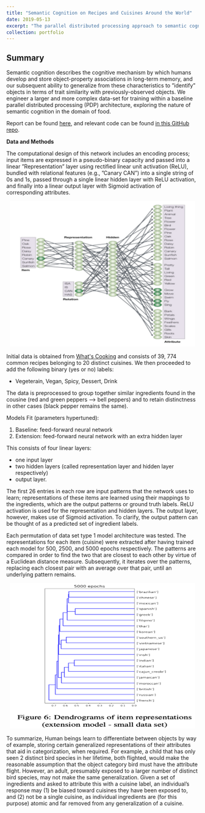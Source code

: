 ```yaml
---
title: "Semantic Cognition on Recipes and Cuisines Around the World"
date: 2019-05-13
excerpt: "The parallel distributed processing approach to semantic cognition: a comparative extension to a complex domain.<br/><img src='/images/SemanticNet.png' style='width:330px;height:254px;'>"
collection: portfolio
---
```


## Summary

Semantic cognition describes the cognitive mechanism by which humans develop and store object-property associations in long-term memory, and our subsequent ability to generalize from these characteristics to ”identify” objects in terms of trait similarity with previously-observed objects. We engineer a larger and more complex data-set for training within a baseline parallel distributed processing (PDP) architecture, exploring the nature of semantic cognition in the domain of food.

Report can be found [here](https://github.com/zivschwartz/SemanticCognitionRecipes/blob/master/schwartz-taylor-deshpande-laad-ccm-final.pdf), and relevant code can be found [in this GitHub repo](https://github.com/zivschwartz/SemanticCognitionRecipes).

**Data and Methods** 

The computational design of this network includes an encoding process; input items are expressed in a pseudo-binary capacity and passed into a linear ”Representation” layer using rectified linear unit activation (ReLU), bundled with relational features (e.g., ”Canary CAN”) into a single string of 0s and 1s, passed through a single linear hidden layer with ReLU activation, and finally into a linear output layer with Sigmoid activation of corresponding attributes.

<p align="center">
  <img width="485.5" height="381" src="/images/SemanticNet.png">
</p>

Initial data is obtained from [What's Cooking](https://www.kaggle.com/c/whats-cooking) and consists of 39, 774 common recipes belonging to 20 distinct cuisines. We then proceeded to add the following binary (yes or no) labels:
- Vegeterain, Vegan, Spicy, Dessert, Drink

The data is preprocessed to group together similar ingredients found in the cousine (red and green peppers --> bell peppers) and to retain distinctness in other cases (black pepper remains the same).  

Models Fit (parameters hypertuned):
1. Baseline: feed-forward neural network
2. Extension: feed-forward neural network with an extra hidden layer

This consists of four linear layers: 
- one input layer
- two hidden layers (called representation layer and hidden layer respectively) 
- output layer. 

The first 26 entries in each row are input patterns that the network uses to learn; representations of these items are learned using their mappings to the ingredients, which are the output patterns or ground truth labels. ReLU activation is used for the representation and hidden layers. The output layer, however, makes use of Sigmoid activation. To clarify, the output pattern can be thought of as a predicted set of ingredient labels.

Each permutation of data set type 1 model architecture was tested. The representations for each item (cuisine) were extracted after having trained each model for 500, 2500, and 5000 epochs respectively. The patterns are compared in order to find the two that are closest to each other by virtue of a Euclidean distance measure. Subsequently, it iterates over the patterns, replacing each closest pair with an average over that pair, until an underlying pattern remains.

<p align="center">
  <img width="485.5" height="381" src="/images/SemanticDendograms.png">
</p>

To summarize, Human beings learn to differentiate between objects by way of example, storing certain generalized representations of their attributes that aid in categorization, when required. For example, a child that has only seen 2 distinct bird species in her lifetime, both flighted, would make the reasonable assumption that the object category bird must have the attribute flight. However, an adult, presumably exposed to a larger number of distinct bird species, may not make the same generalization. Given a set of ingredients and asked to attribute this with a cuisine label, an individual’s response may (1) be biased toward cuisines they have been exposed to, and (2) not be a single cuisine, as individual ingredients are (for this purpose) atomic and far removed from any generalization of a cuisine.


 
